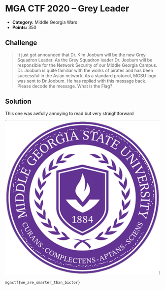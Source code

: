# MGA CTF 2020 – Grey Leader

* **Category:** Middle Georgia Wars
* **Points:** 350

## Challenge

> It just got announced that Dr. Kim Joobum will be the new Grey Squadron Leader. As the Grey Squadron leader 
Dr. Joobum will be responsible for the Network Security of our Middle Georgia Campus. Dr. Joobum is quite 
familiar with the works of pirates and has been successful in the Asian network. As a standard protocol, 
MGSU logo was sent to Dr.Joobum. He has replied with this message back. Please decode the message. 
What is the Flag?

## Solution

This one was awfully annoying to read but very straightforward

![Morse code](../IMAGES/mga-grey1.png)

```
mgactf{we_are_smarter_than_bictor}
```
